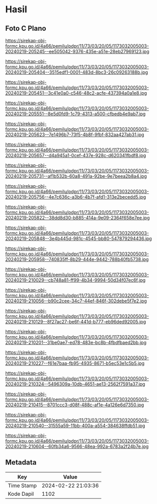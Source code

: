 # Hasil

## Foto C Plano

https://sirekap-obj-formc.kpu.go.id/4a66/pemilu/pdpr/11/73/03/20/05/1173032005003-20240219-205245--ee505042-9376-435e-a51e-28eb27969123.jpg

https://sirekap-obj-formc.kpu.go.id/4a66/pemilu/pdpr/11/73/03/20/05/1173032005003-20240219-205404--3515edf1-0001-483d-8bc3-26c09263188b.jpg

https://sirekap-obj-formc.kpu.go.id/4a66/pemilu/pdpr/11/73/03/20/05/1173032005003-20240219-205451--3c41e0a0-c546-48c2-acfe-437394a0a1e8.jpg

https://sirekap-obj-formc.kpu.go.id/4a66/pemilu/pdpr/11/73/03/20/05/1173032005003-20240219-205551--8e5d0fd9-1c79-4313-a500-cfbedb4e9ab7.jpg

https://sirekap-obj-formc.kpu.go.id/4a66/pemilu/pdpr/11/73/03/20/05/1173032005003-20240219-205623--7e1496b7-73f5-4b8f-9fbf-832aa427ab31.jpg

https://sirekap-obj-formc.kpu.go.id/4a66/pemilu/pdpr/11/73/03/20/05/1173032005003-20240219-205657--d4a945a1-0cef-437e-928c-d620341fbdf8.jpg

https://sirekap-obj-formc.kpu.go.id/4a66/pemilu/pdpr/11/73/03/20/05/1173032005003-20240219-205731--af1b532b-60a8-491a-92be-9e7beea2b8a4.jpg

https://sirekap-obj-formc.kpu.go.id/4a66/pemilu/pdpr/11/73/03/20/05/1173032005003-20240219-205756--4e7c636c-a3b6-4b7f-afd1-313e2becedd5.jpg

https://sirekap-obj-formc.kpu.go.id/4a66/pemilu/pdpr/11/73/03/20/05/1173032005003-20240219-205822--38dd8d30-b885-414a-9e09-2364f658e7ee.jpg

https://sirekap-obj-formc.kpu.go.id/4a66/pemilu/pdpr/11/73/03/20/05/1173032005003-20240219-205848--3e4b445d-981c-4545-bb80-547879294436.jpg

https://sirekap-obj-formc.kpu.go.id/4a66/pemilu/pdpr/11/73/03/20/05/1173032005003-20240219-205958--740835ff-8b29-444e-9442-788b40fb5738.jpg

https://sirekap-obj-formc.kpu.go.id/4a66/pemilu/pdpr/11/73/03/20/05/1173032005003-20240219-210029--cb748a81-ff99-4b34-9994-50d34f07ec6f.jpg

https://sirekap-obj-formc.kpu.go.id/4a66/pemilu/pdpr/11/73/03/20/05/1173032005003-20240219-210056--b90c2cee-34c7-44ef-846f-302debe5f7e2.jpg

https://sirekap-obj-formc.kpu.go.id/4a66/pemilu/pdpr/11/73/03/20/05/1173032005003-20240219-210129--8f27ac27-be6f-441d-b777-eb96ded92005.jpg

https://sirekap-obj-formc.kpu.go.id/4a66/pemilu/pdpr/11/73/03/20/05/1173032005003-20240219-210201--31be0ae7-ed78-483e-bc8b-4fbdfbaed2bb.jpg

https://sirekap-obj-formc.kpu.go.id/4a66/pemilu/pdpr/11/73/03/20/05/1173032005003-20240219-210227--f61e7baa-fb95-4935-8671-b5ec53e1c5b5.jpg

https://sirekap-obj-formc.kpu.go.id/4a66/pemilu/pdpr/11/73/03/20/05/1173032005003-20240219-210324--5496309a-10db-4651-ae13-2562f7591a37.jpg

https://sirekap-obj-formc.kpu.go.id/4a66/pemilu/pdpr/11/73/03/20/05/1173032005003-20240219-210415--8701ccc3-d08f-488c-af1e-4a126e6d7350.jpg

https://sirekap-obj-formc.kpu.go.id/4a66/pemilu/pdpr/11/73/03/20/05/1173032005003-20240219-210540--31555a59-11bb-400a-a554-384638ffdb51.jpg

https://sirekap-obj-formc.kpu.go.id/4a66/pemilu/pdpr/11/73/03/20/05/1173032005003-20240219-210604--60fb34a6-9566-48ea-992a-6783a2f24b7e.jpg


## Metadata

| Key        | Value               |
| ---------- | ------------------- |
| Time Stamp | 2024-02-22 21:03:36 |
| Kode Dapil | 1102                |



